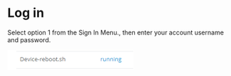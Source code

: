 # Log in

Select option 1 from the Sign In Menu., then enter your account username and password.

![](../../.gitbook/assets/image%20%2896%29.png)

